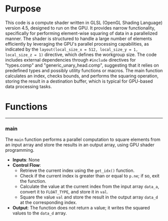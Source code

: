 # Purpose
This code is a compute shader written in GLSL (OpenGL Shading Language) version 4.5, designed to run on the GPU. It provides narrow functionality, specifically for performing element-wise squaring of data in a parallelized manner. The shader is structured to handle a large number of elements efficiently by leveraging the GPU's parallel processing capabilities, as indicated by the `layout(local_size_x = 512, local_size_y = 1, local_size_z = 1)` directive, which defines the workgroup size. The code includes external dependencies through `#include` directives for "types.comp" and "generic_unary_head.comp", suggesting that it relies on predefined types and possibly utility functions or macros. The main function calculates an index, checks bounds, and performs the squaring operation, storing the result in a destination buffer, which is typical for GPU-based data processing tasks.
# Functions

---
### main
The `main` function performs a parallel computation to square elements from an input array and store the results in an output array, using GPU shader programming.
- **Inputs**: None
- **Control Flow**:
    - Retrieve the current index using the `get_idx()` function.
    - Check if the current index is greater than or equal to `p.ne`; if so, exit the function.
    - Calculate the value at the current index from the input array `data_a`, convert it to `FLOAT_TYPE`, and store it in `val`.
    - Square the value `val` and store the result in the output array `data_d` at the corresponding index.
- **Output**: The function does not return a value; it writes the squared values to the `data_d` array.



